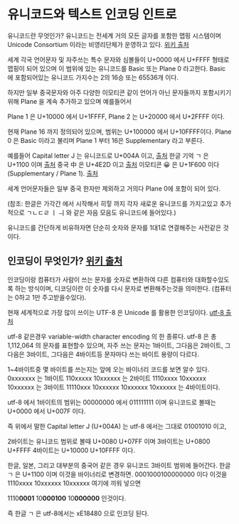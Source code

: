 # 유니코드와 텍스트 인코딩 인트로

유니코드란 무엇인가? 유니코드는 전세계 거의 모든 글자를 포함한 맵핑 시스템이며 Unicode Consortium 이라는 비영리단체가 운영하고 있다.
[위키 출처](https://en.wikipedia.org/wiki/Unicode)

세계 각국 언어문자 및 자주쓰는 특수 문자와 심볼들이 U+0000 에서 U+FFFF 형태로 맵핑이 되어 있으며 이 범위에 있는 유니코드를 Basic 또는 Plane 0 라고한다. Basic 에 포함되어있는 유니코드 가지수는 2의 16승 또는 65536개 이다.

하지만 일부 중국문자와 아주 다양한 이모티콘 같이 언어가 아닌 문자들까지 포함시키기 위해 Plane 을 계속 추가하고 있으며
예를들어서

Plane 1 은 U+10000 에서 U+1FFFF,
Plane 2 는 U+20000 에서 U+2FFFF 이다.

현재 Plane 16 까지 정의되어 있으며, 범위는 U+100000 에서 U+10FFFF이다.
Plane 0 은 Basic 이라고 불리며 Plane 1 부터 16은 Supplementary 라고 부른다.

예를들어 Capital letter J 는 유니코드로 U+004A 이고, [출처](https://en.wikipedia.org/wiki/List_of_Unicode_characters)
한글 기억 ㄱ 은 U+1100 이며 [출처](<https://en.wikipedia.org/wiki/Hangul_Jamo_(Unicode_block)>)
중국 中 은 U+4E2D 이고 [출처](https://www.unicode.org/cgi-bin/GetUnihanData.pl?codepoint=%E4%B8%AD)
이모티콘 😀 은 U+1F600 이다 (Supplementary / Plane 1). [출처](https://unicode.org/emoji/charts/full-emoji-list.html)

세계 언어문자들은 일부 중국 한자만 제외하고 거의다 Plane 0에 포함이 되어 있다.

(참조: 한글은 가각간 에서 시작해서 히힣 까지 각자 새로운 유니코드를 가지고있고 추가적으로 ㄱㄴㄷㄹ ㅣ ㅢ 와 같은 자음 모음도 유니코드에 들어있다.)

유니코드를 간단하게 비유하자면 단순히 숫자와 문자를 1대1로 연결해주는 사전같은 것이다.

## 인코딩이 무엇인가? [위키 출처](https://en.wikipedia.org/wiki/Character_encoding)

인코딩이랑 컴퓨터가 사람이 쓰는 문자를 숫자로 변환하여 다른 컴퓨터와 대화할수있도록 하는 방식이며, 디코딩이란 이 숫자를 다시 문자로 변환해주는것을 의미한다. (컴퓨터는 0하고 1만 주고받을수있다).

현재 세계적으로 가장 많이 쓰이는 UTF-8 은 Unicode 를 활용한 인코딩이다.
[utf-8 출처](https://en.wikipedia.org/wiki/UTF-8)

utf-8 같은경우 variable-width character encoding 의 한 종류다. utf-8 은 총 1,112,064 의 문자를 표현할수 있으며, 자주 쓰는 문자는 1바이트, 그다음은 2바이트, 그다음은 3바이트, 그다음은 4바이트등 문자마다 쓰는 바이트 용량이 다르다.

1~4바이트중 몇 바이트를 쓰는지는 앞에 오는 바이너리 코드를 보면 알수 있다.
0xxxxxxx 는 1바이트
110xxxxx 10xxxxxx 는 2바이트
1110xxxx 10xxxxxx 10xxxxxx 는 3바이트
11110xxx 10xxxxxx 10xxxxxx 10xxxxxx 는 4바이트이다.

utf-8 에서 1바이트의 범위는 00000000 에서 011111111 이며 유니코드로 볼때는 U+0000 에서 U+007F 이다.

즉 위에서 말한 Capital letter J (U+004A)
는 utf-8 에서는 그대로 01001010 이고,

2바이트는 유니코드 범위로 볼때 U+0080 U+07FF 이며
3바이트는 U+0800 U+FFFF
4바이트는 U+10000 U+10FFFF
이다.

한글, 일본, 그리고 대부분의 중국어 같은 경우 유니코드 3바이트 범위에 들어간다.
한글 ㄱ 은 U+1100 이며 이것을 바이너리로 변경하면.
0001000100000000 이다
이것을 1110xxxx 10xxxxxx 10xxxxxx
여기에 끼워 넣으면

1110**0001** 10**000100** 10**000000**
인것이다.

즉 한글 ㄱ 은 utf-8에서는 xE18480 으로 인코딩 된다.
